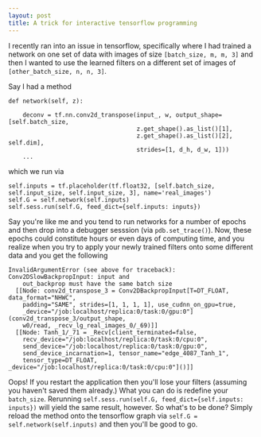 ```yaml
---
layout: post
title: A trick for interactive tensorflow programming
---
```


I recently ran into an issue in tensorflow, specifically where I had trained a network 
on one set of data with images of size `[batch_size, m, m, 3]` and then I wanted to
use the learned filters on a different set of images of `[other_batch_size, n, n, 3]`.

Say I had a method

```
def network(self, z):

    deconv = tf.nn.conv2d_transpose(input_, w, output_shape=[self.batch_size, 
                                    z.get_shape().as_list()[1],
                                    z.get_shape().as_list()[2], self.dim],
                                    strides=[1, d_h, d_w, 1]))
    ...
```

which we run via

```
self.inputs = tf.placeholder(tf.float32, [self.batch_size, self.input_size, self.input_size, 3], name='real_images')
self.G = self.network(self.inputs)
self.sess.run(self.G, feed_dict={self.inputs: inputs})
```

Say you're like me and you tend to run networks for a number of epochs and then drop into 
a debugger sesssion (via `pdb.set_trace()`). Now, these epochs could constitute hours or 
even days of computing time, and you realize when you try to apply your newly trained
filters onto some different data and you get the following 

```
InvalidArgumentError (see above for traceback): Conv2DSlowBackpropInput: input and 
    out_backprop must have the same batch size
  [[Node: conv2d_transpose_3 = Conv2DBackpropInput[T=DT_FLOAT, data_format="NHWC", 
    padding="SAME", strides=[1, 1, 1, 1], use_cudnn_on_gpu=true, 
    _device="/job:localhost/replica:0/task:0/gpu:0"](conv2d_transpose_3/output_shape, 
    w0/read, _recv_lg_real_images_0/_69)]]
  [[Node: Tanh_1/_71 = _Recv[client_terminated=false, 
    recv_device="/job:localhost/replica:0/task:0/cpu:0", 
    send_device="/job:localhost/replica:0/task:0/gpu:0", 
    send_device_incarnation=1, tensor_name="edge_4087_Tanh_1", 
    tensor_type=DT_FLOAT, _device="/job:localhost/replica:0/task:0/cpu:0"]()]]
```

Oops! If you restart the application then you'll lose your filters (assuming you haven't 
saved them already.) What you can do is redefine your `batch_size`. Rerunning 
`self.sess.run(self.G, feed_dict={self.inputs: inputs})` will yield the same result, 
however. So what's to be done? Simply reload the method onto the tensorflow graph
via `self.G = self.network(self.inputs)` and then you'll be good to go.
